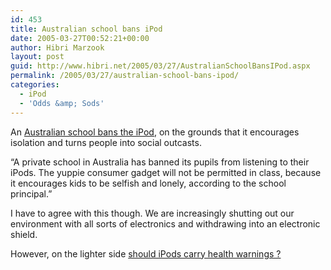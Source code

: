 ```yaml
---
id: 453
title: Australian school bans iPod
date: 2005-03-27T00:52:21+00:00
author: Hibri Marzook
layout: post
guid: http://www.hibri.net/2005/03/27/AustralianSchoolBansIPod.aspx
permalink: /2005/03/27/australian-school-bans-ipod/
categories:
  - iPod
  - 'Odds &amp; Sods'
---
```

An [Australian school bans the iPod](http://www.theregister.co.uk/2005/03/24/australian_school_bans_sadpod/), on the grounds that it encourages isolation and turns people into social outcasts.


  


&#8220;A private school in Australia has banned its pupils from listening to their iPods. The yuppie consumer gadget will not be permitted in class, because it encourages kids to be selfish and lonely, according to the school principal.&#8221;


  


I have to agree with this though. We are increasingly shutting out our environment with all sorts of electronics and withdrawing into an electronic shield.


  


However, on the lighter side [should iPods carry health warnings ?](http://www.theregister.co.uk/2005/03/27/ipod_health_warnings/)